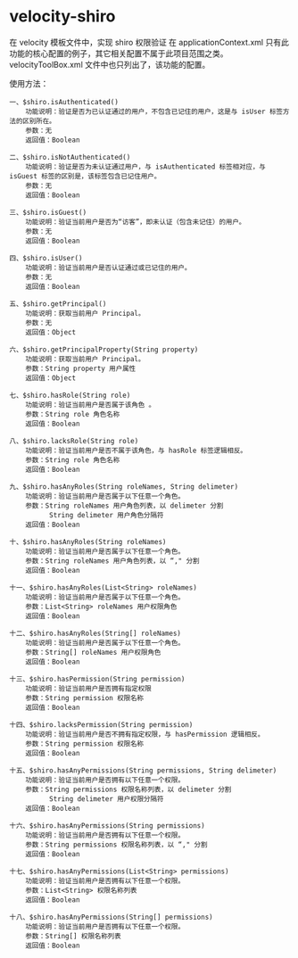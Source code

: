 velocity-shiro
==============

在 velocity 模板文件中，实现 shiro 权限验证
在 applicationContext.xml 只有此功能的核心配置的例子，其它相关配置不属于此项目范围之类。
velocityToolBox.xml 文件中也只列出了，该功能的配置。

使用方法：

	一、$shiro.isAuthenticated()
		功能说明：验证是否为已认证通过的用户，不包含已记住的用户，这是与 isUser 标签方法的区别所在。
		参数：无
		返回值：Boolean

	二、$shiro.isNotAuthenticated()
		功能说明：验证是否为未认证通过用户，与 isAuthenticated 标签相对应，与 isGuest 标签的区别是，该标签包含已记住用户。
		参数：无
		返回值：Boolean

	三、$shiro.isGuest()
		功能说明：验证当前用户是否为“访客”，即未认证（包含未记住）的用户。
		参数：无
		返回值：Boolean

	四、$shiro.isUser()
		功能说明：验证当前用户是否认证通过或已记住的用户。
		参数：无
		返回值：Boolean

	五、$shiro.getPrincipal()
		功能说明：获取当前用户 Principal。
		参数：无
		返回值：Object

	六、$shiro.getPrincipalProperty(String property)
		功能说明：获取当前用户 Principal。
		参数：String property 用户属性
		返回值：Object

	七、$shiro.hasRole(String role)
		功能说明：验证当前用户是否属于该角色 。
		参数：String role 角色名称
		返回值：Boolean

	八、$shiro.lacksRole(String role)
		功能说明：验证当前用户是否不属于该角色，与 hasRole 标签逻辑相反。
		参数：String role 角色名称
		返回值：Boolean

	九、$shiro.hasAnyRoles(String roleNames, String delimeter)
		功能说明：验证当前用户是否属于以下任意一个角色。
		参数：String roleNames 用户角色列表，以 delimeter 分割
			  String delimeter 用户角色分隔符
		返回值：Boolean

	十、$shiro.hasAnyRoles(String roleNames)
		功能说明：验证当前用户是否属于以下任意一个角色。
		参数：String roleNames 用户角色列表，以 “," 分割
		返回值：Boolean

	十一、$shiro.hasAnyRoles(List<String> roleNames)
		功能说明：验证当前用户是否属于以下任意一个角色。
		参数：List<String> roleNames 用户权限角色
		返回值：Boolean

	十二、$shiro.hasAnyRoles(String[] roleNames)
		功能说明：验证当前用户是否属于以下任意一个角色。
		参数：String[] roleNames 用户权限角色
		返回值：Boolean

	十三、$shiro.hasPermission(String permission)
		功能说明：验证当前用户是否拥有指定权限
		参数：String permission 权限名称
		返回值：Boolean

	十四、$shiro.lacksPermission(String permission)
		功能说明：验证当前用户是否不拥有指定权限，与 hasPermission 逻辑相反。
		参数：String permission 权限名称
		返回值：Boolean

	十五、$shiro.hasAnyPermissions(String permissions, String delimeter)
		功能说明：验证当前用户是否拥有以下任意一个权限。
		参数：String permissions 权限名称列表，以 delimeter 分割
			  String delimeter 用户权限分隔符
		返回值：Boolean

	十六、$shiro.hasAnyPermissions(String permissions)
		功能说明：验证当前用户是否拥有以下任意一个权限。
		参数：String permissions 权限名称列表，以 “," 分割
		返回值：Boolean

	十七、$shiro.hasAnyPermissions(List<String> permissions)
		功能说明：验证当前用户是否拥有以下任意一个权限。
		参数：List<String> 权限名称列表
		返回值：Boolean

	十八、$shiro.hasAnyPermissions(String[] permissions)
		功能说明：验证当前用户是否拥有以下任意一个权限。
		参数：String[] 权限名称列表
		返回值：Boolean